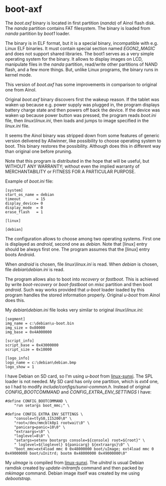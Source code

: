 boot-axf
========

The _boot.axf_ binary is located in first partition (_nanda_) of Ainol flash
disk. The _nanda_ partition contains FAT filesystem. The binary is loaded
from _nanda_ partition by _boot1_ loader.

The binary is in ELF format, but it is a special binary, incompatible
with e.g. Linux ELF binaries. It must contain special section named
_EGON2\_MAGIC_ and does not support shared libraries.  The boot1 serves as a
very simple operating system for the binary. It allows to display images on
LCD, manipulate files in the _nanda_ partition, read/write other partitions of
NAND flash, and a few more things. But, unlike Linux programs, the binary
runs in kernel mode.

This version of _boot.axf_ has some improvements in comparison to original
one from Ainol.

Original _boot.axf_ binary discovers first the wakeup reason. If the tablet
was waken up because e.g. power supply was plugged in, the program displays
battery charge state and then powers off back the device. If the device was
waken up because power button was pressed, the program reads _boot.ini_ file,
then _linux\\linux.ini_, then loads and jumps to image specified in the
_linux.ini_ file.

It seems the Ainol binary was stripped down from some features of generic
version delivered by Allwinner, like possibility to choose operating system to
boot. This binary restores the possibility. Although does this in different way
than original one before pruning.

Note that this program is distributed in the hope that will be useful, but
WITHOUT ANY WARRANTY; without even the implied warranty of MERCHANTABILITY or
FITNESS FOR A PARTICULAR PURPOSE.

Example of _boot.ini_ file:

    [system]
    start_os_name = debian
    timeout       = 15
    display_device= 0
    display_mode  = 0
    erase_flash   = 1

    [linux]

    [debian]

The configuration allows to choose among two operating systems. First one
is displayed as _android_, second one as _debian_. Note that \[linux\] entry
should be always first one. The program assumes that the \[linux\] entry
boots Android.

When _android_ is chosen, file _linux\\linux.ini_ is read. When _debian_
is chosen, file _debian\\debian.ini_ is read.

The program allows also to boot into _recovery_ or _fastboot_. This is achieved
by write _boot-recovery_ or _boot-fastboot_ on _misc_ partition and then
boot _android_. Such way works provided that _u-boot_ loader loaded by this
program handles the stored information properly. Original _u-boot_ from Ainol
does this.

My _debian\\debian.ini_ file looks very similar to original
_linux\\linux.ini_:

    [segment]
    img_name = c:\debian\u-boot.bin
    img_size = 0x80000
    img_base = 0x4A000000

    [script_info]
    script_base = 0x43000000
    script_size = 0x10000

    [logo_info]
    logo_name = c:\debian\debian.bmp
    logo_show = 1

I have Debian on SD card, so I'm using _u-boot_ from
[linux-sunxi](https://github.com/linux-sunxi/u-boot-sunxi). The SPL loader
is not needed. My SD card has only one partition, which is _ext4_ one, so
I had to modify _include/configs/sunxi-common.h_. Instead of original
_CONFIG\_BOOTCOMMAND_ and _CONFIG\_EXTRA\_ENV\_SETTINGS_ I have:


    #define CONFIG_BOOTCOMMAND \
        "run setargs boot_mmc;" \

    #define CONFIG_EXTRA_ENV_SETTINGS \
        "console=ttyS0,115200\0" \
        "root=/dev/mmcblk0p1 rootwait\0" \
        "panicarg=panic=10\0" \
        "extraargs=\0" \
        "loglevel=8\0" \
        "setargs=setenv bootargs console=${console} root=${root}" \
        " loglevel=${loglevel} ${panicarg} ${extraargs}\0" \
        "boot_mmc=ext4load mmc 0 0x48000000 boot/uImage; ext4load mmc 0 0x49000000 boot/uInitrd; bootm 0x48000000 0x49000000\0"

My _uImage_ is compiled from
[linux-sunxi](https://github.com/linux-sunxi/linux-sunxi). The _uInitrd_
is usual Debian ramdisk created by _update-initramfs_ command and then
packed by _mkimage_ command. Debian image itself was created by me using
_debootstrap_.

